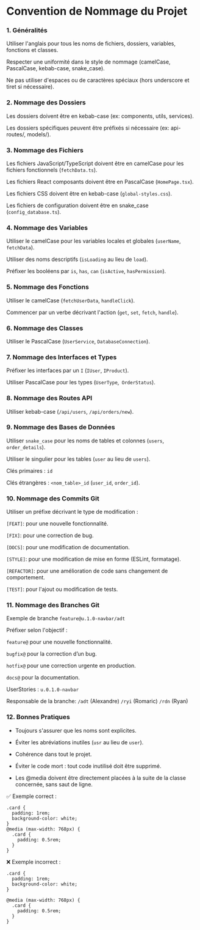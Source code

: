 # Convention de Nommage du Projet

### 1. Généralités

Utiliser l'anglais pour tous les noms de fichiers, dossiers, variables, fonctions et classes.

Respecter une uniformité dans le style de nommage (camelCase, PascalCase, kebab-case, snake_case).

Ne pas utiliser d'espaces ou de caractères spéciaux (hors underscore et tiret si nécessaire).

### 2. Nommage des Dossiers

Les dossiers doivent être en kebab-case (ex: components, utils, services).

Les dossiers spécifiques peuvent être préfixés si nécessaire (ex: api-routes/, models/).

### 3. Nommage des Fichiers

Les fichiers JavaScript/TypeScript doivent être en camelCase pour les fichiers fonctionnels (`fetchData.ts`).

Les fichiers React composants doivent être en PascalCase (`HomePage.tsx`).

Les fichiers CSS doivent être en kebab-case (`global-styles.css`).

Les fichiers de configuration doivent être en snake_case (`config_database.ts`).

### 4. Nommage des Variables

Utiliser le camelCase pour les variables locales et globales (`userName`, `fetchData`).

Utiliser des noms descriptifs (`isLoading` au lieu de `load`).

Préfixer les booléens par `is`, `has`, `can` (`isActive`, `hasPermission`).

### 5. Nommage des Fonctions

Utiliser le camelCase (`fetchUserData`, `handleClick`).

Commencer par un verbe décrivant l'action (`get`, `set`, `fetch`, `handle`).

### 6. Nommage des Classes

Utiliser le PascalCase (`UserService`, `DatabaseConnection`).

### 7. Nommage des Interfaces et Types

Préfixer les interfaces par un `I` (`IUser`, `IProduct`).

Utiliser PascalCase pour les types (`UserType`,` OrderStatus`).

### 8. Nommage des Routes API

Utiliser kebab-case (`/api/users`, `/api/orders/new`).

### 9. Nommage des Bases de Données

Utiliser `snake_case` pour les noms de tables et colonnes (`users`, `order_details`).

Utiliser le singulier pour les tables (`user` au lieu de `users`).

Clés primaires : `id`

Clés étrangères : `<nom_table>_id` (`user_id`, `order_id`).

### 10. Nommage des Commits Git

Utiliser un préfixe décrivant le type de modification :

`[FEAT]`: pour une nouvelle fonctionnalité.

`[FIX]`: pour une correction de bug.

`[DOCS]`: pour une modification de documentation.

`[STYLE]`: pour une modification de mise en forme (ESLint, formatage).

`[REFACTOR]`: pour une amélioration de code sans changement de comportement.

`[TEST]`: pour l'ajout ou modification de tests.

### 11. Nommage des Branches Git

Exemple de branche `feature@u.1.0-navbar/adt`

Préfixer selon l'objectif :

`feature@` pour une nouvelle fonctionnalité.

`bugfix@` pour la correction d’un bug.

`hotfix@` pour une correction urgente en production.

`docs@` pour la documentation.

UserStories :
`u.0.1.0-navbar`

Responsable de la branche:
`/adt` (Alexandre)
`/ryi` (Romaric)
`/rdn` (Ryan)

### 12. Bonnes Pratiques

- Toujours s'assurer que les noms sont explicites.

- Éviter les abréviations inutiles (`usr` au lieu de `user`).

- Cohérence dans tout le projet.

- Éviter le code mort : tout code inutilisé doit être supprimé.

- Les @media doivent être directement placées à la suite de la classe concernée, sans saut de ligne.

✅ Exemple correct :

```
.card {
  padding: 1rem;
  background-color: white;
}
@media (max-width: 768px) {
  .card {
    padding: 0.5rem;
  }
}
```

❌ Exemple incorrect :

```
.card {
  padding: 1rem;
  background-color: white;
}

@media (max-width: 768px) {
  .card {
    padding: 0.5rem;
  }
}
```

